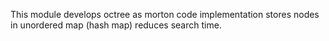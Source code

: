 This module develops octree as morton code implementation 
stores nodes in unordered map (hash map)
reduces search time. 